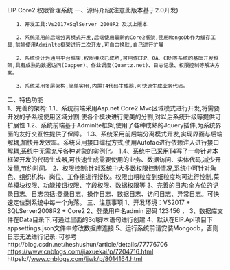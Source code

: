 EIP Core2 权限管理系统
一、源码介绍(注意此版本基于2.0开发)

       1、开发工具:Vs2017+SqlServer 2008R2 及以上版本
       
       2、系统采用前后端分离模式开发,后端使用最新的Core2框架,使用MongoDb作为缓存工具,前端使用Adminlte框架进行二次开发,可自由换肤,自己进行扩展
       
       2、系统设计为通用平台框架,权限模块已成熟,可用作ERP、OA、CRM等系统的基础开发框架,具有成熟的数据访问(Dapper)、作业调度(Quartz.net)、日志记录、权限控制等解决方案。
       
       3、系统采用多层架构,简单实用,内置T4代码生成器,可快速生成业务代码。
二、特色功能     
       1、完善的架构:
           1.1、系统前端采用Asp.net Core2 Mvc区域模式进行开发,将需要开发的子系统使用区域分割,使各个模块进行完美的分割,对以后系统升级等提供可扩展性
           1.2、系统前端基于Adminlte框架,使用了各种成熟的Jquery插件,为系统界面的友好交互性提供了保障。
           1.3、系统采用前后端分离模式开发,实现界面与后端解耦,加快开发效率。系统采用接口编程方式,使用Autofac进行依赖注入进行接口解耦,系统中无需充斥各种对象的实例化。
           1.4、系统中已采用T4写了一套针对本框架开发的代码生成器,可快速生成需要使用的业务、数据访问、实体代码,减少开发量,节约时间。
       2、权限控制:针对系统中大多数权限控制情况,系统中可针对角色、组织机构、岗位、工作组进行授权。权限由粗粒度到细粒度均可进行控制,菜单模块权限、功能按钮权限、字段权限、数据权限等
       3、完善的日志:全方位的记录日志。日志包括:登录日志、操作日志、数据日志、访问日志、异常日志。可快速定位到系统中每一个角落。
三、注意事项
       1、开发环境：VS2017 + SQLServer2008R2 + Core2
       2、登录用户名admin 密码 123456 ，
       3、数据库文件在Data目录下,可通过里面的Sql脚本语句进行创建
       4、默认在EIP.Api项目下appsettings.json文件中修改数据库连接
       5、运行系统前请安装Mongodb，否则日志无法进行记录:
	可参考http://blog.csdn.net/heshushun/article/details/77776706
	      https://www.cnblogs.com/jiaxuekai/p/7204716.html
	      httpsk://www.cnblogs.com/ljwk/p/8014164.html
